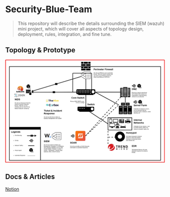 # Security-Blue-Team
> This repository will describe the details surrounding the SIEM (wazuh) mini project, which will cover all aspects of topology design, deployment, rules, integration, and fine tune.

## Topology & Prototype
![My Image](Images/Topology.jpg)

## Docs & Articles
[Notion](https://13ihsan92.notion.site/Documentation-san-NBA-stl-b5f06c8384c34fbb877a1313cffd7804)

